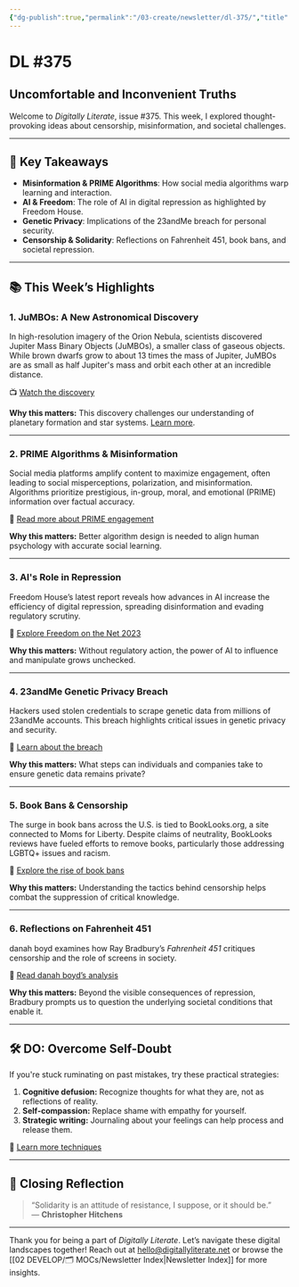 ```yaml
---
{"dg-publish":true,"permalink":"/03-create/newsletter/dl-375/","title":"Uncomfortable and Inconvenient Truths","tags":["censorship","critical-literacy","freedom","solidarity","censorship","critical-literacy","freedom","solidarity"],"created":"2023-10-08","updated":"2023-10-08"}
---
```



# DL #375

## Uncomfortable and Inconvenient Truths

Welcome to _Digitally Literate_, issue #375. This week, I explored thought-provoking ideas about censorship, misinformation, and societal challenges.

---

## 🔖 Key Takeaways

- **Misinformation & PRIME Algorithms**: How social media algorithms warp learning and interaction.
- **AI & Freedom**: The role of AI in digital repression as highlighted by Freedom House.
- **Genetic Privacy**: Implications of the 23andMe breach for personal security.
- **Censorship & Solidarity**: Reflections on Fahrenheit 451, book bans, and societal repression.

---

## 📚 This Week’s Highlights

### 1. **JuMBOs: A New Astronomical Discovery**
In high-resolution imagery of the Orion Nebula, scientists discovered Jupiter Mass Binary Objects (JuMBOs), a smaller class of gaseous objects. While brown dwarfs grow to about 13 times the mass of Jupiter, JuMBOs are as small as half Jupiter's mass and orbit each other at an incredible distance.

📺 [Watch the discovery](https://www.youtube.com/watch?v=lYOnoXWSfnI)

**Why this matters:** This discovery challenges our understanding of planetary formation and star systems. [Learn more](https://www.nytimes.com/2023-10-02/science/orion-nebula-webb-planets.html).

---

### 2. **PRIME Algorithms & Misinformation**
Social media platforms amplify content to maximize engagement, often leading to social misperceptions, polarization, and misinformation. Algorithms prioritize prestigious, in-group, moral, and emotional (PRIME) information over factual accuracy.

📖 [Read more about PRIME engagement](https://theconversation.com/social-media-algorithms-warp-how-people-learn-from-each-other-research-shows-211172)

**Why this matters:** Better algorithm design is needed to align human psychology with accurate social learning.

---

### 3. **AI's Role in Repression**
Freedom House’s latest report reveals how advances in AI increase the efficiency of digital repression, spreading disinformation and evading regulatory scrutiny.

📖 [Explore Freedom on the Net 2023](https://freedomhouse.org/report/freedom-net)

**Why this matters:** Without regulatory action, the power of AI to influence and manipulate grows unchecked.

---

### 4. **23andMe Genetic Privacy Breach**
Hackers used stolen credentials to scrape genetic data from millions of 23andMe accounts. This breach highlights critical issues in genetic privacy and security.

📖 [Learn about the breach](https://www.bleepingcomputer.com/news/security/genetics-firm-23andme-says-user-data-stolen-in-credential-stuffing-attack/)

**Why this matters:** What steps can individuals and companies take to ensure genetic data remains private?

---

### 5. **Book Bans & Censorship**
The surge in book bans across the U.S. is tied to BookLooks.org, a site connected to Moms for Liberty. Despite claims of neutrality, BookLooks reviews have fueled efforts to remove books, particularly those addressing LGBTQ+ issues and racism.

📖 [Explore the rise of book bans](https://www.usatoday.com/story/news/investigations/2023-10-05/website-driving-banned-books-surge-moms-for-liberty/70922213007/)

**Why this matters:** Understanding the tactics behind censorship helps combat the suppression of critical knowledge.

---

### 6. **Reflections on Fahrenheit 451**
danah boyd examines how Ray Bradbury’s _Fahrenheit 451_ critiques censorship and the role of screens in society.

📖 [Read danah boyd’s analysis](http://www.zephoria.org/thoughts/archives/2023-09-26/the-screens-are-the-symptom.html)

**Why this matters:** Beyond the visible consequences of repression, Bradbury prompts us to question the underlying societal conditions that enable it.

---

## 🛠️ DO: Overcome Self-Doubt

If you're stuck ruminating on past mistakes, try these practical strategies:
1. **Cognitive defusion:** Recognize thoughts for what they are, not as reflections of reality.
2. **Self-compassion:** Replace shame with empathy for yourself.
3. **Strategic writing:** Journaling about your feelings can help process and release them.

📖 [Learn more techniques](https://www.self.com/story/three-things-ruminating-mistakes)

---

## 🌟 Closing Reflection

> “Solidarity is an attitude of resistance, I suppose, or it should be.”  
> — **Christopher Hitchens**

--- 

Thank you for being a part of _Digitally Literate_. Let’s navigate these digital landscapes together! Reach out at hello@digitallyliterate.net or browse the [[02 DEVELOP/🗂️ MOCs/Newsletter Index\|Newsletter Index]] for more insights.
